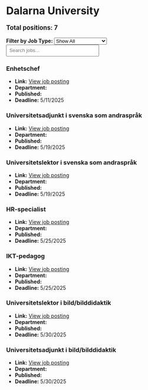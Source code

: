 # Dalarna University
<p style="font-size: 1.2em; font-weight: bold;">Total positions: 7</p>


<div id="filters" style="margin: 1em 0;">
  <label for="filterType"><strong>Filter by Job Type:</strong></label>
  <select id="filterType" style="margin-right: 1em;">
    <option value="">Show All</option>
    <option value="PhD">PhD</option>
    <option value="Postdoc/Researcher">Postdoc/Researcher</option>
    <option value="Lecturer/Professor">Lecturer/Professor</option>
    <option value="Research Engineer">Research Engineer</option>    
    <option value="Other">Other</option>
  </select>
  <input type="text" id="jobFilter" placeholder="Search jobs..." style="padding: 0.5em; width: 50%;">
</div>

<div id="jobList">
<div class="job" data-type="None" style="margin-bottom: 1.5em;">

</div>

<div class="job" data-type="Other" style="margin-bottom: 1.5em;">
<h3>Enhetschef</h3>

- **Link:** [View job posting](https://www.du.se/en/about-du/career-opportunities/vacant-positions/vacant-position/?job=2550)
- **Department:** 
- **Published:** 
- **Deadline:** 5/11/2025

</div>

<div class="job" data-type="Other" style="margin-bottom: 1.5em;">
<h3>Universitetsadjunkt i svenska som andraspråk</h3>

- **Link:** [View job posting](https://www.du.se/en/about-du/career-opportunities/vacant-positions/vacant-position/?job=2567)
- **Department:** 
- **Published:** 
- **Deadline:** 5/19/2025

</div>

<div class="job" data-type="Other" style="margin-bottom: 1.5em;">
<h3>Universitetslektor i svenska som andraspråk</h3>

- **Link:** [View job posting](https://www.du.se/en/about-du/career-opportunities/vacant-positions/vacant-position/?job=2570)
- **Department:** 
- **Published:** 
- **Deadline:** 5/19/2025

</div>

<div class="job" data-type="Other" style="margin-bottom: 1.5em;">
<h3>HR-specialist</h3>

- **Link:** [View job posting](https://www.du.se/en/about-du/career-opportunities/vacant-positions/vacant-position/?job=2569)
- **Department:** 
- **Published:** 
- **Deadline:** 5/25/2025

</div>

<div class="job" data-type="Other" style="margin-bottom: 1.5em;">
<h3>IKT-pedagog</h3>

- **Link:** [View job posting](https://www.du.se/en/about-du/career-opportunities/vacant-positions/vacant-position/?job=2551)
- **Department:** 
- **Published:** 
- **Deadline:** 5/25/2025

</div>

<div class="job" data-type="Other" style="margin-bottom: 1.5em;">
<h3>Universitetslektor i bild/bilddidaktik</h3>

- **Link:** [View job posting](https://www.du.se/en/about-du/career-opportunities/vacant-positions/vacant-position/?job=2538)
- **Department:** 
- **Published:** 
- **Deadline:** 5/30/2025

</div>

<div class="job" data-type="Other" style="margin-bottom: 1.5em;">
<h3>Universitetsadjunkt i bild/bilddidaktik</h3>

- **Link:** [View job posting](https://www.du.se/en/about-du/career-opportunities/vacant-positions/vacant-position/?job=2539)
- **Department:** 
- **Published:** 
- **Deadline:** 5/30/2025
</div></div>

<script>
document.addEventListener("DOMContentLoaded", function () {
  const typeSelect = document.getElementById('filterType');
  const textInput = document.getElementById('jobFilter');
  const jobBlocks = document.querySelectorAll('.job');

  function updateDisplay() {
    const selected = typeSelect.value.toLowerCase();
    const query = textInput.value.toLowerCase();

    jobBlocks.forEach(job => {
      const jobType = (job.dataset.type || "").toLowerCase();
      const matchesType = !selected || jobType === selected;
      const matchesQuery = job.textContent.toLowerCase().includes(query);
      job.style.display = (matchesType && matchesQuery) ? '' : 'none';
    });
  }

  typeSelect.addEventListener('change', updateDisplay);
  textInput.addEventListener('input', updateDisplay);
});
</script>
